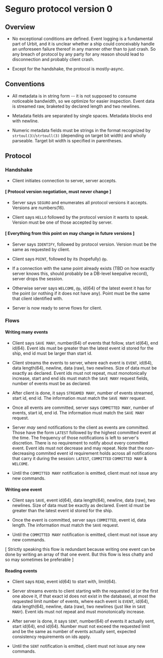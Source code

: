 # Seguro protocol version 0

## Overview

- No exceptional conditions are defined.  Event logging is a
  fundamental part of Urbit, and it is unclear whether a ship could
  conceivably handle an unforeseen failure thereof in any manner other
  than to just crash.  So any breach of protocol by any party for any
  reason should lead to disconnection and probably client crash.
  
- Except for the handshake, the protocol is mostly-async.
  
## Conventions

- All metadata is in string form -- it is not supposed to consume
  noticeable bandwidth, so we optimize for easier inspection.  Event
  data is streamed raw, braketed by declared length and two newlines.
  
- Metadata fields are separated by single spaces.  Metadata blocks
  end with newline.
  
- Numeric metadata fields must be strings in the format recognized by
  `strtoul(3)`/`strtoull(3)` (depending on target bit width) and
  wholly parseable.  Target bit width is specified in parentheses.
  
## Protocol

### Handshake

- Client initiates connection to server, server accepts.

#### [ Protocol version negotiation, must never change ]

- Server says `SEGURO` and enumerates all protocol versions it
  accepts.  Versions are numbers(16).

- Client says `HELLO` followed by the protocol version it wants to
  speak.  Version must be one of those accepted by server.

#### [ Everything from this point on may change in future versions ]

- Server says `IDENTIFY`, followed by protocol version.  Version must
  be the same as requested by client.

- Client says `POINT`, followed by its (hopefully) `@p`.
  
- If a connection with the same point already exists (TBD on how
  exactly server knows this, should probably be a DB-level
  keepalive record), server drops the session.
  
- Otherwise server says `WELCOME`, `@p`, id(64) of the latest event it
  has for the point (or nothing if it does not have any).  Point
  must be the same that client identified with.
  
- Server is now ready to serve flows for client.
  
### Flows

#### Writing many events

- Client says `SAVE MANY`, number(64) of events that follow, start
  id(64), end id(64).  Event ids must be greater than the latest event
  id stored for the ship, end id must be larger than start id.
  
- Client streams the events to server, where each event is `EVENT`,
  id(64), data length(64), newline, data (raw), two newlines.  Size of
  data must be exactly as declared.  Event ids must not repeat, must
  monotonically increase, start and end ids must match the `SAVE MANY`
  request fields, number of events must be as declared.
  
- After client is done, it says `STREAMED MANY`, number of events
  streamed, start id, end id.  The information must match the `SAVE
  MANY` request.

- Once all events are committed, server says `COMMITTED MANY`, number
  of events, start id, end id.  The information must match the `SAVE
  MANY` request.
  
- Server _may_ send notifications to the client as events are
  committed.  Those have the form `LATEST` followed by the highest
  committed event at the time.  The frequency of those notifications
  is left to server's discretion.  There is no requirement to notify
  about every committed event.  Event ids must not decrease and may
  repeat.  Note that the non-decreasing commited event id requirement
  holds across all notifications that carry it during the session:
  `LATEST`, `COMMITTED` `COMMITTED MANY` & `WELCOME`.
  
- Until the `COMMITTED MANY` notification is emitted, client must not
  issue any new commands.
  
#### Writing one event

- Client says `SAVE`, event id(64), data length(64), newline, data
  (raw), two newlines.  Size of data must be exactly as declared.
  Event id must be greater than the latest event id stored for the
  ship.
  
- Once the event is committed, server says `COMMITTED`, event id, data
  length.  The information must match the `SAVE` request.
  
- Until the `COMMITTED MANY` notification is emitted, client must not
  issue any new commands.
  
[ Strictly speaking this flow is redundant because writing one event
  can be done by writing an array of that one event.  But this flow is
  less chatty and so may sometimes be preferable ]

#### Reading events

- Client says `READ`, event id(64) to start with, limit(64).
  
- Server streams events to client starting with the requested id (or
  the first one above it, if that exact id does not exist in the
  database), at most the requested limit number of events, where each
  event is `EVENT`, id(64), data length(64), newline, data (raw), two
  newlines (just like in `SAVE MANY`).  Event ids must not repeat and
  must monotonically increase.
  
- After server is done, it says `SENT`, number(64) of events it
  actually sent, start id(64), end id(64).  Number must not exceed the
  requested limit and be the same as number of events actually sent,
  expected consistency requirements on ids apply.
  
- Until the `SENT` notification is emitted, client must not issue any
  new commands.
